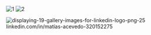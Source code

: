 ![1](https://github.com/user-attachments/assets/5908eab3-d097-44af-9558-0f9851a7412d)
![2](https://github.com/user-attachments/assets/f3ccdba4-82c2-4be9-a68c-60d61e17da78)

![displaying-19-gallery-images-for-linkedin-logo-png-25](https://github.com/user-attachments/assets/4677e968-670b-47f0-b53f-5259084ac98c) linkedin.com/in/matías-acevedo-320152275


